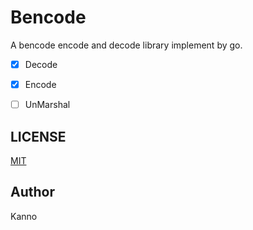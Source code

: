 # Bencode

A bencode encode and decode library implement by go.

- [x] Decode
- [x] Encode
- [ ] UnMarshal


## LICENSE

[MIT](./LICENSE)

## Author

Kanno